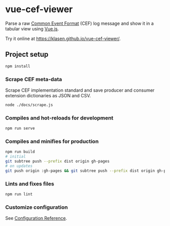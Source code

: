 # vue-cef-viewer

Parse a raw [Common Event Format](https://www.microfocus.com/documentation/arcsight/arcsight-smartconnectors-8.4/cef-implementation-standard/) (CEF) log message and show it in a tabular view using [Vue.js](https://vuejs.org/).

Try it online at <https://klasen.github.io/vue-cef-viewer/>.

## Project setup

```sh
npm install
```

### Scrape CEF meta-data

Scrape CEF implementation standard and save producer and consumer extension dictionaries as JSON and CSV.

```sh
node ./docs/scrape.js
```

### Compiles and hot-reloads for development

```sh
npm run serve
```

### Compiles and minifies for production

```sh
npm run build
# initial
git subtree push --prefix dist origin gh-pages
# on updates
git push origin :gh-pages && git subtree push --prefix dist origin gh-pages
```

### Lints and fixes files

```sh
npm run lint
```

### Customize configuration

See [Configuration Reference](https://cli.vuejs.org/config/).
